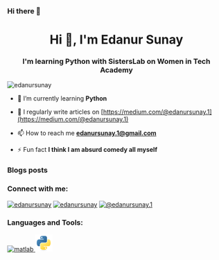 ### Hi there 👋

<!--
**edanursunay/edanursunay** is a ✨ _special_ ✨ repository because its `README.md` (this file) appears on your GitHub profile.

Here are some ideas to get you started:

- 🔭 I’m currently working on ...
- 🌱 I’m currently learning ...
- 👯 I’m looking to collaborate on ...
- 🤔 I’m looking for help with ...
- 💬 Ask me about ...
- 📫 How to reach me: ...
- 😄 Pronouns: ...
- ⚡ Fun fact: ...
-->
<h1 align="center">Hi 👋, I'm Edanur Sunay</h1>
<h3 align="center">I'm learning Python with SistersLab on Women in Tech Academy</h3>

<p align="left"> <img src="https://komarev.com/ghpvc/?username=edanursunay&label=Profile%20views&color=0e75b6&style=flat" alt="edanursunay" /> </p>

- 🌱 I’m currently learning **Python**

- 📝 I regularly write articles on [https://medium.com/@edanursunay.1](https://medium.com/@edanursunay.1)

- 📫 How to reach me **edanursunay.1@gmail.com**

- ⚡ Fun fact **I think I am absurd comedy all myself**

### Blogs posts
<!-- BLOG-POST-LIST:START -->
<!-- BLOG-POST-LIST:END -->

<h3 align="left">Connect with me:</h3>
<p align="left">
<a href="https://linkedin.com/in/edanursunay" target="blank"><img align="center" src="https://raw.githubusercontent.com/rahuldkjain/github-profile-readme-generator/master/src/images/icons/Social/linked-in-alt.svg" alt="edanursunay" height="30" width="40" /></a>
<a href="https://instagram.com/edanursunay" target="blank"><img align="center" src="https://raw.githubusercontent.com/rahuldkjain/github-profile-readme-generator/master/src/images/icons/Social/instagram.svg" alt="edanursunay" height="30" width="40" /></a>
<a href="https://medium.com/@edanursunay.1" target="blank"><img align="center" src="https://raw.githubusercontent.com/rahuldkjain/github-profile-readme-generator/master/src/images/icons/Social/medium.svg" alt="@edanursunay.1" height="30" width="40" /></a>
</p>

<h3 align="left">Languages and Tools:</h3>
<p align="left"> <a href="https://www.mathworks.com/" target="_blank" rel="noreferrer"> <img src="https://upload.wikimedia.org/wikipedia/commons/2/21/Matlab_Logo.png" alt="matlab" width="40" height="40"/> </a> <a href="https://www.python.org" target="_blank" rel="noreferrer"> <img src="https://raw.githubusercontent.com/devicons/devicon/master/icons/python/python-original.svg" alt="python" width="40" height="40"/> </a> </p>
